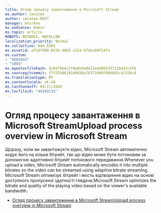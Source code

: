 ```yaml
---
title: Огляд процесу завантаження в Microsoft Stream
ms.author: cmcatee
author: cmcatee-MSFT
manager: mnirkhe
ms.audience: Admin
ms.topic: article
ROBOTS: NOINDEX, NOFOLLOW
localization_priority: Normal
ms.collection: Adm_O365
ms.assetid: ef2df989-8539-48b5-a324-97d2e09f14fe
ms.custom:
- "9002643"
- "5095"
ms.openlocfilehash: dc04f964c2f8e8b5b0432edd097d37238a43c5f8
ms.sourcegitcommit: f7f25506191d0656a7637340df806b82c4232bc4
ms.translationtype: MT
ms.contentlocale: uk-UA
ms.lasthandoff: 04/21/2020
ms.locfileid: "44283133"
---
```

# <a name="upload-process-overview-in-microsoft-stream"></a><span data-ttu-id="4ad8f-102">Огляд процесу завантаження в Microsoft Stream</span><span class="sxs-lookup"><span data-stu-id="4ad8f-102">Upload process overview in Microsoft Stream</span></span>

<span data-ttu-id="4ad8f-103">Щоразу, коли ви завантажуєте відео, Microsoft Stream автоматично кодує його на кілька бітрейт, так що відео може бути потоковим за допомогою адаптивної бітрейт потокового передавання.</span><span class="sxs-lookup"><span data-stu-id="4ad8f-103">Whenever you upload a video, Microsoft Stream automatically encodes it into multiple bitrates so the video can be streamed using adaptive bitrate streaming.</span></span> <span data-ttu-id="4ad8f-104">Microsoft Stream оптимізує бітрейт і якість відтворення відео на основі доступного пропускної здатності глядача.</span><span class="sxs-lookup"><span data-stu-id="4ad8f-104">Microsoft Stream optimizes the bitrate and quality of the playing video based on the viewer's available bandwidth.</span></span>

- [<span data-ttu-id="4ad8f-105">Огляд процесу завантаження в Microsoft Stream</span><span class="sxs-lookup"><span data-stu-id="4ad8f-105">Upload process overview in Microsoft Stream</span></span>](https://docs.microsoft.com/stream/upload-process-overview)
